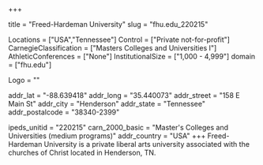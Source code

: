 
+++

title = "Freed-Hardeman University"
slug = "fhu.edu_220215"

Locations = ["USA","Tennessee"]
Control = ["Private not-for-profit"]
CarnegieClassification = ["Masters Colleges and Universities I"]
AthleticConferences = ["None"]
InstitutionalSize = ["1,000 - 4,999"]
domain = ["fhu.edu"]

Logo = ""

addr_lat = "-88.639418"
addr_long = "35.440073"
addr_street = "158 E Main St"
addr_city = "Henderson"
addr_state = "Tennessee"
addr_postalcode = "38340-2399"

ipeds_unitid = "220215"
carn_2000_basic = "Master's Colleges and Universities (medium programs)"
addr_country = "USA"
+++
    Freed-Hardeman University is a private liberal arts university associated with the churches of Christ located in Henderson, TN.
